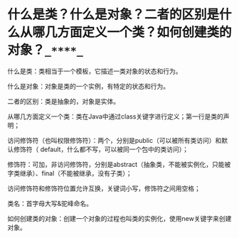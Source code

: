 # 什么是类？什么是对象？二者的区别是什么从哪几方面定义一个类？如何创建类的对象？`_****_`

什么是类：类相当于一个模板，它描述一类对象的状态和行为。

什么是对象：对象是类的一个实例，有特定的状态和行为。

二者的区别：类是抽象的，对象是实体。

从哪几方面定义一个类：类在Java中通过class关键字进行定义；第一行是类的声明；

访问修饰符（也叫权限修饰符）：两个，分别是public（可以被所有类访问）和默认修饰符（ default，什么都不写，可以被同一个包中的类访问）；

修饰符：可加，非访问修饰符，分别是abstract（抽象类，不能被实例化，只能被字类继承）、final（不能被继承，没有子类）；

访问修饰符和修饰符位置允许互换，关键词小写，修饰符之间用空格；

类名：首字母大写&驼峰命名。

如何创建类的对象：创建一个对象的过程也叫类的实例化，使用new关键字来创建对象。